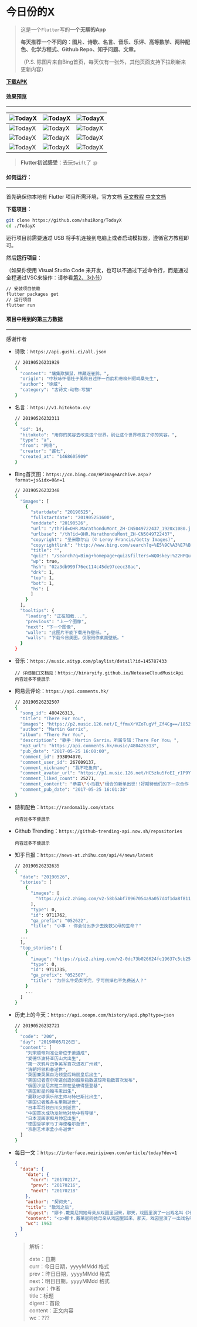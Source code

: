 # 今日份的X

> 这是一个`Flutter`写的**一个无聊的App**
>
> **每天推荐一个不同的：图片、诗歌、名言、音乐、乐评、高等数学、两种配色、化学方程式、Github Repo、知乎问题、文章。**
>
> （P.S. 除图片来自Bing首页，每天仅有一张外，其他页面支持下拉刷新来更新内容）

**[下载APK](https://github.com/shuiRong/TodayX/releases/download/v1.0.0/TodayX.apk)**



#### 效果预览

------

| ![TodayX](./preview/1.png)  | ![TodayX](./preview/2.png)  | ![TodayX](./preview/3.png)  |
| --------------------------- | --------------------------- | --------------------------- |
| ![TodayX](./preview/4.png)  | ![TodayX](./preview/5.png)  | ![TodayX](./preview/6.png)  |
| ![TodayX](./preview/7.png)  | ![TodayX](./preview/8.png)  | ![TodayX](./preview/9.png)  |
| ![TodayX](./preview/10.png) | ![TodayX](./preview/11.png) | ![TodayX](./preview/12.png) |



> **Flutter初试感受**：去玩`Swift`了 :p 

#### 如何运行：

---

首先确保你本地有 Flutter 项目所需环境，官方文档 [英文教程](https://flutter.dev/docs/get-started/install) [中文文档](https://flutter-io.cn/docs)

**下载项目：**

```bash
git clone https://github.com/shuiRong/TodayX
cd ./TodayX
```



运行项目前需要通过 USB 将手机连接到电脑上或者启动模拟器，遵循官方教程即可。

然后**运行项目**：

（如果你使用 Visual Studio Code 来开发，也可以不通过下述命令行，而是通过全程通过VSC来操作：请参看[第2、3小节](https://flutter-io.cn/docs/get-started/editor?tab=vscode)）

```bash
// 安装项目依赖
flutter packages get
// 运行项目
flutter run
```



#### 项目中用到的第三方数据

---

感谢作者



* 诗歌：`https://api.gushi.ci/all.json`

  ```bash
  // 20190526231929
  {
    "content": "墉集欺猫鼠，林藏逐雀鹯。",
    "origin": "中秋咏怀借杜子美秋日述怀一百韵和寄柳州假鸣桑先生",
    "author": "徐威",
    "category": "古诗文-动物-写猫"
  }
  ```

* 名言：`https://v1.hitokoto.cn/`

  ```bash
  // 20190526232311
  {
    "id": 14,
    "hitokoto": "用你的笑容去改变这个世界，别让这个世界改变了你的笑容。",
    "type": "a",
    "from": "网络",
    "creator": "酱七",
    "created_at": "1468605909"
  }
  ```

* Bing首页图：`https://cn.bing.com/HPImageArchive.aspx?format=js&idx=0&n=1`

  ```bash
  // 20190526232348
  {
    "images": [
      {
        "startdate": "20190525",
        "fullstartdate": "201905251600",
        "enddate": "20190526",
        "url": "/th?id=OHR.MarathonduMont_ZH-CN5049722437_1920x1080.jpg&rf=LaDigue_1920x1080.jpg&pid=hp",
        "urlbase": "/th?id=OHR.MarathonduMont_ZH-CN5049722437",
        "copyright": "圣米歇尔山 (© Leroy Francis/Getty Images)",
        "copyrightlink": "http://www.bing.com/search?q=%E5%9C%A3%E7%B1%B3%E6%AD%87%E5%B0%94%E5%B1%B1&form=hpcapt&mkt=zh-cn",
        "title": "",
        "quiz": "/search?q=Bing+homepage+quiz&filters=WQOskey:%22HPQuiz_20190525_MarathonduMont%22&FORM=HPQUIZ",
        "wp": true,
        "hsh": "02a3db999f76ec114c45de97cecc30ac",
        "drk": 1,
        "top": 1,
        "bot": 1,
        "hs": [
        ]
      }
    ],
    "tooltips": {
      "loading": "正在加载...",
      "previous": "上一个图像",
      "next": "下一个图像",
      "walle": "此图片不能下载用作壁纸。",
      "walls": "下载今日美图。仅限用作桌面壁纸。"
    }
  }
  ```

* 音乐：`https://music.aityp.com/playlist/detail?id=145787433`

  ```
  // 详细接口文档见：https://binaryify.github.io/NeteaseCloudMusicApi
  内容过多不便展示
  ```

* 网易云评论：`https://api.comments.hk/`

  ```bash
  // 20190526232507
  {
    "song_id": 480426313,
    "title": "There For You",
    "images": "https://p2.music.126.net/E_ffmvXrVZoTugVf_Zf4Cg==/18520173860179248.jpg",
    "author": "Martin Garrix",
    "album": "There For You",
    "description": "歌手：Martin Garrix。所属专辑：There For You。",
    "mp3_url": "https://api.comments.hk/music/480426313",
    "pub_date": "2017-05-25 16:00:00",
    "comment_id": 393094070,
    "comment_user_id": 267009137,
    "comment_nickname": "我不吃鱼肉",
    "comment_avatar_url": "https://p1.music.126.net/HC5zku5foEI_rIP9YShyoQ==/109951164014518098.jpg",
    "comment_liked_count": 25271,
    "comment_content": "恭喜\"小马戳\"组合的新单出世!!好期待他们的下一次合作 也希望马丁不要弯不要弯不要弯啊哈哈哈哈哈哈[爱心][爱心][爱心][爱心]",
    "comment_pub_date": "2017-05-25 16:01:38"
  }
  ```

* 随机配色：`https://randoma11y.com/stats`

  ```
  内容过多不便展示
  ```

* Github Trending：`https://github-trending-api.now.sh/repositories`

  ```
  内容过多不便展示
  ```

* 知乎日报：`https://news-at.zhihu.com/api/4/news/latest`

  ```bash
  // 20190526232635
  {
    "date": "20190526",
    "stories": [
      {
        "images": [
          "https://pic2.zhimg.com/v2-58b5abf70967054a9a057d4f1da8f811.jpg"
        ],
        "type": 0,
        "id": 9711762,
        "ga_prefix": "052622",
        "title": "小事 · 你会付出多少去挽救父母的生命？"
      }
   	...
    ],
    "top_stories": [
      {
        "image": "https://pic2.zhimg.com/v2-0dc73b026624fc19637c5cb25ff679a9.jpg",
        "type": 0,
        "id": 9711735,
        "ga_prefix": "052507",
        "title": "为什么牛奶卖不完，宁可倒掉也不免费送人？"
      }
      ...
    ]
  }
  ```

* 历史上的今天：`https://api.ooopn.com/history/api.php?type=json`

  ```bash
  // 20190526232721
  {
    "code": "200",
    "day": "2019年05月26日",
    "content": [
      "刘宋顺帝刘准让帝位于萧道成",
      "爱德华波特亚历山大出生",
      "第一次鸦片战争英军首次进攻广州城",
      "清朝将领和春逝世",
      "英国兼英属自治领皇后玛丽皇后出生",
      "美国记者查尔斯道创造的股票指数道琼斯指数首次发布",
      "俄国沙皇尼古拉二世在圣彼得堡登基",
      "美国影星约翰韦恩出生",
      "曼联足球俱乐部主帅马特巴斯比出生",
      "美国记者雅各布里斯逝世",
      "日本军将领白川义则逝世",
      "中国首次成功发射地对地中程导弹",
      "日本漫画家和月伸宏出生",
      "德国哲学家马丁海德格尔逝世",
      "京剧艺术家孟小冬逝世"
    ]
  }
  ```
  
* 每日一文：`https://interface.meiriyiwen.com/article/today?dev=1`

  ```json
  {
    "data": {
      "date": {
        "curr": "20170217",
        "prev": "20170216",
        "next": "20170218"
      },
      "author": "契诃夫",
      "title": "散戏之后",
      "digest": "娜卡.戴莱尼同她母亲从戏园里回来，那天，戏园里演了一出戏名叫《叶甫盖尼.奥涅金》的戏剧。她跑到自己的屋子里去，很快脱去衣服，散开发辫，穿了一",
      "content": "<p>娜卡.戴莱尼同她母亲从戏园里回来，那天，戏园里演了一出戏名叫《叶甫盖尼.奥涅金》的戏剧。她跑到自己的屋子里去，很快脱去衣服，散开发辫，穿了一条短裙和衬衣，坐在桌子旁边，想仿照达吉雅娜的笔调写一封信。</p><p>她写道——</p><p>“我爱你，可是你不爱我，不爱我！”</p><p>她写着写着就笑了起来。</p><p>她那时候不过十六岁，她还没有爱上谁，却知道军官戈尔南和学生格罗兹杰夫都很爱她。可自从那天晚上看完戏以后，她对于他们的爱情忽然生出疑惑。做不被人爱的、不幸的人——那多有趣啊！她觉得一个人爱得深，而另一个却很冷淡，是一件很有意思，很动人，并且含着诗味的事情。</p><p>在那出戏里，奥涅金以绝不爱人为乐趣，达吉雅娜却老迷着他，因为她很爱他，假如他们能够互相恋爱，享受幸福，那这件事情也就枯涩无味了。</p><p>娜卡想起军官戈尔南来，就往下写道：</p><p>“你也不用在我面前坚持说你爱我，我也不能够信你。你很聪明，很有学问，很严正；你是绝对的天才，光明的未来正等着你，我却是一个低微的不幸女人，并且你也深知我只会成为你生活上的阻碍。虽然你还在注意我，想着用你自己的理想来迎合我，然而这一定是错误的，现在你一定已经后悔，并且自问道：我为什么要同那姑娘亲热呢？可不过因为你这个人太善良，所以你还不愿意承认呢！……”</p><p>娜卡写到这里，觉得自己身世飘零，禁不住就流下泪来，继续写道：</p><p>“我很不忍离开我那亲爱的母亲和兄弟，要不然我就披上袈裟，只身遁去，到那人迹不到的地方去另讨生活。那你也就成了自由的人，可以另爱别人了。唉，我还不如一死呢！”</p><p>娜卡含着一泡眼泪，也辨别不出写的是什么，只看见桌子上，地板上和顶棚上，一条一条的彩虹不住地在那里摇荡着，仿佛是从三棱镜里看见的一样。她也写不上来，就往椅子背上一靠，想起戈尔南来。</p><p>男子真有趣，却真能撩人呀！娜卡想起他们一块儿谈论音乐的时候，他那又温柔，又口吃，并且时常错误的言辞是何等的有趣！他也总是竭力地使自己的嗓音不流露出激烈的声调。在社交场合，即使有冷静的头脑和骄傲的习气，受过高等教育，有着道德高尚的表征，自己的嗜好也不得不收藏在一边。戈尔南也知道这样藏着，可是终有时要流露出来，所以大家都知道他对于音乐十分嗜好。有人不免要不断地议论音乐，或者有不了解音乐的人偏要发出那可笑的言论，他却还保持着常态，好像恐惧胆小似的一句话也不说。他钢琴弹得很好，和真正的钢琴家弹的一样。假如他不做军官，他一定会成为一位有名的音乐家呢。</p><p>眼睛里的泪也干了。娜卡回忆起戈尔南曾在音乐会上和她讲过爱情，后来在穿衣架旁边也讲过一次，那时候正徐徐地吹着微风，她又往下继续写道：</p><p>“我很高兴你跟格罗兹杰夫认识了，他是一个很聪明的人，你一定也爱他，昨天他在我家里，坐到两点钟才走。那天晚上我们都很快乐，可惜你却没有来。他讲了许多有趣的话。”</p><p>娜卡手按在桌上，头枕着手，她的头发遮没了那封信。她记得学生格罗兹杰夫也很爱她，他也应当有一封和戈尔南同样的信才好。不过要怎样给格罗兹杰夫写信呢？不知什么缘故她的胸中忽然掀起了一股的欢乐：起初这股欢乐还小，仿佛在胸问摇荡着一个小橡皮球儿一样，然后那快乐就慢慢地扩大，竟像波浪起伏一样。娜卡也忘记想戈尔南和格罗兹杰夫，因为她的思想已经错乱，可是那快乐却越发地增长起来，从胸脯达到手足四肢，欢乐好像轻微的冷风似的吹进头脑里来，掠着头发过去。她耸着肩膀不住地微笑，连桌子和灯上的玻璃都慢慢地颤动起来，眼泪也进了出来，落在那张信纸上面。她的笑好久没能止住，她想要停止来着。为了表明自己不是无端发笑，她打算赶紧想出一件可笑的事情来。她觉得自己笑得快透不过气来了，赶紧说道：</p><p>“这只小狗真可笑！这只小狗真可笑！”</p><p>她记起，昨天喝茶后格罗兹杰夫同小狗马克新闹着玩，之后他就讲起一只聪明小狗的故事来：</p><p>那只小狗在院子里追赶乌鸦，乌鸦却回头看着它说道：</p><p>“哼，你这个坏蛋！”</p><p>小狗并不知道那被他追赶的乌鸦是很有学问的，一下子就呆住了，疑惑了好一会儿，然后就狂吠起来。</p><p>想到这里，娜卡决然道：“不，我还是爱格罗兹杰夫的好。”说完这话，她立刻把刚才那封信撕掉了。</p><p>她开始想着那学生的爱情和自己的爱情，可不料她脑筋里的念头总是摇摆不定。于是她就乱想起来：母亲、街市、铅笔、风琴……她想得很高兴，她认为世界上所有的东西都是好的，美妙的，并且她的欢乐还告诉她说这并不算稀奇，还有更好的在后面。很快春天过去，夏天到来，她就可以同母亲到戈尔比基去，戈尔南也告假往那里去，同她一块儿在花园里闲逛，顺便谈谈心事。格罗兹杰夫也跑来同她一起打棒球和网球，给她讲可笑或奇异的事情。他十分喜欢花园、黑夜、青天和繁星。她重新又耸着肩笑起来，她仿佛觉得室内一阵阵的花香从窗外透将进来，沁人人的心脾。</p><p>她走到她前，坐了下来，也不知道那使她沉溺的欢乐是从哪里来的，她目不转睛地瞧着挂在床背后面的神像，喃喃地说道：“上帝！上帝！上帝！”</p>",
      "wc": 1963
    }
  }
  ```
  > 解析：  
  >   
  > date：日期  
  > curr：今日日期，yyyyMMdd 格式  
  > prev：昨日日期，yyyyMMdd 格式  
  > next：明日日期，yyyyMMdd 格式  
  > author：作者  
  > title：标题  
  > digest：首段  
  > content：正文内容  
  > wc：???  